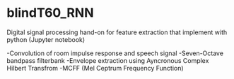 # blindT60_RNN
Digital signal processing hand-on for feature extraction that implement with python (Jupyter notebook)

-Convolution of room impulse response and speech signal
-Seven-Octave bandpass filterbank
-Envelope extraction using Ayncronous Complex Hilbert Transfrom
-MCFF (Mel Ceptrum Frequency Function)
